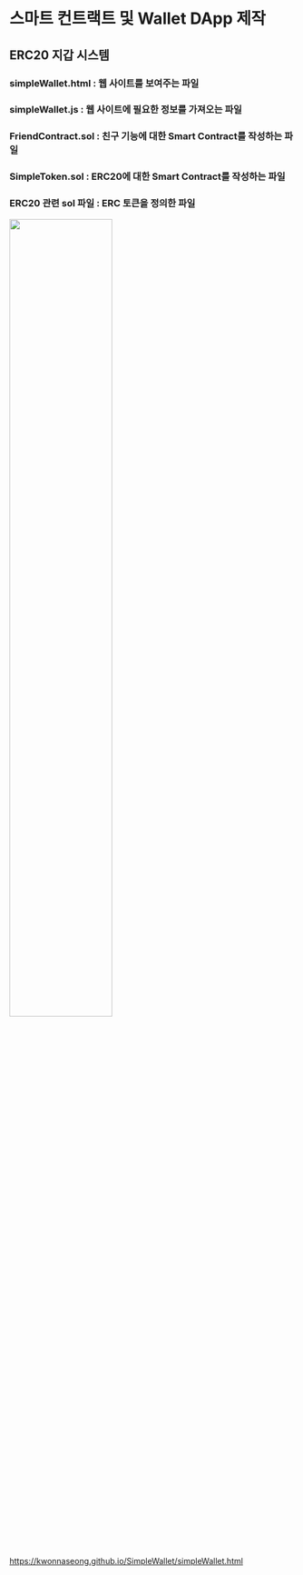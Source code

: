 # 스마트 컨트랙트 및 Wallet DApp 제작

## ERC20 지갑 시스템 

### simpleWallet.html : 웹 사이트를 보여주는 파일 
### simpleWallet.js : 웹 사이트에 필요한 정보를 가져오는 파일
### FriendContract.sol : 친구 기능에 대한 Smart Contract를 작성하는 파일 
### SimpleToken.sol : ERC20에 대한 Smart Contract를 작성하는 파일 
### ERC20 관련 sol 파일 : ERC 토큰을 정의한 파일

<img src="../WalletApplication.png" width="60%" height="auto">

https://kwonnaseong.github.io/SimpleWallet/simpleWallet.html

